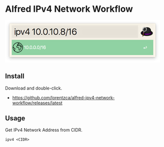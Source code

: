 # Alfred IPv4 Network Workflow

![](./screenshot.png)

## Install

Download and double-click.

- https://github.com/lorentzca/alfred-ipv4-network-workflow/releases/latest

## Usage

Get IPv4 Network Address from CIDR.

```
ipv4 <CIDR>
```
